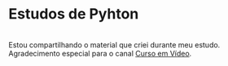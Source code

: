 # Estudos de Pyhton
<br/> Estou compartilhando o material que criei durante meu estudo. Agradecimento especial para o canal [Curso em Vídeo](https://www.youtube.com/c/CursoemV%C3%ADdeo).<br/>
